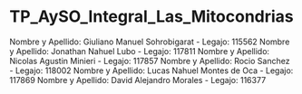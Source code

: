 # TP_AySO_Integral_Las_Mitocondrias
Nombre y Apellido: Giuliano Manuel Sohrobigarat - Legajo: 115562
Nombre y Apellido: Jonathan Nahuel Lubo - Legajo: 117811
Nombre y Apellido: Nicolas Agustin Minieri - Legajo: 117857
Nombre y Apellido: Rocio Sanchez - Legajo: 118002
Nombre y Apellido: Lucas Nahuel Montes de Oca - Legajo: 117869
Nombre y Apellido: David Alejandro Morales - Legajo: 116377

